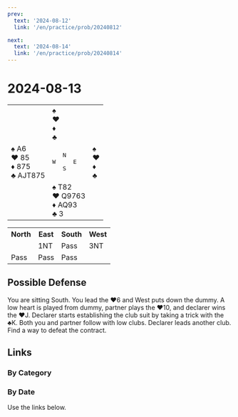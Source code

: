 ```yaml
---
prev:
  text: '2024-08-12'
  link: '/en/practice/prob/20240812'

next:
  text: '2024-08-14'
  link: '/en/practice/prob/20240814'
---
```


# 2024-08-13

<table class="deal">
	<tr>
		<td></td>
		<td>♠️ <br>♥️ <br>♦️ <br>♣️ </td>
		<td></td>
	</tr>
	<tr>
		<td>♠️ A6<br>♥️ 85<br>♦️ 875<br>♣️ AJT875</td>
		<td><pre>   N<br>W     E<br>   S</pre></td>
		<td>♠️ <br>♥️ <br>♦️ <br>♣️ </td>
	</tr>
	<tr>
		<td></td>
		<td>♠️ T82<br>♥️ Q9763<br>♦️ AQ93<br>♣️ 3</td>
		<td></td>
	</tr>
</table>

<table class="auction">
	<tr>
		<th>North</th>
		<th>East</th>
		<th>South</th>
		<th>West</th>
	</tr>
	<tr>
		<td></td>
		<td>1NT</td>
		<td>Pass</td>
		<td>3NT</td>
	</tr>
	<tr>
		<td>Pass</td>
		<td>Pass</td>
		<td>Pass</td>
		<td></td>
	</tr>
</table>

## Possible Defense

You are sitting South. You lead the ♥️6 and West puts down the dummy. A low heart is played from dummy, partner plays the ♥️10, and declarer wins the ♥️J. Declarer starts establishing the club suit by taking a trick with the ♣️K. Both you and partner follow with low clubs. Declarer leads another club. Find a way to defeat the contract.

## Links

[<Badge type="tip" text="Check Solution"/>](/en/learning/prob/20240813)

### By Category

[<Badge type="tip" text="<--"/>](/en/practice/prob/20240806)
[<Badge type="tip" text="Calendar"/>](/en/practice/calendar/202408)
[<Badge type="info" text="-->"/>](/en/practice/prob/20240813#links)

### By Date

Use the links below.